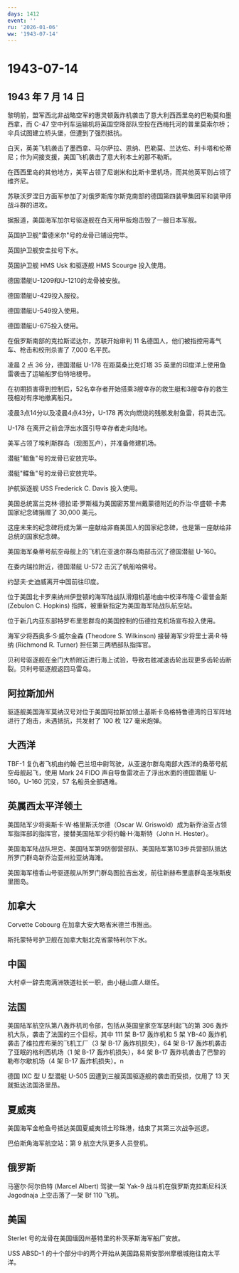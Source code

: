 ```yaml
---
days: 1412
event: ''
ru: '2026-01-06'
ww: '1943-07-14'
---
```


# 1943-07-14

## 1943 年 7 月 14 日

黎明前，盟军西北非战略空军的惠灵顿轰炸机袭击了意大利西西里岛的巴勒莫和墨西拿，而
C-47
空中列车运输机将英国空降部队空投在西梅托河的普里莫索尔桥；伞兵试图建立桥头堡，但遭到了强烈抵抗。

白天，英美飞机袭击了墨西拿、马尔萨拉、恩纳、巴勒莫、兰达佐、利卡塔和伦蒂尼；作为间接支援，美国飞机袭击了意大利本土的那不勒斯。

在西西里岛的其他地方，美军占领了尼谢米和比斯卡里机场，而其他英军则占领了维齐尼。

苏联沃罗涅日方面军参加了对俄罗斯库尔斯克南部的德国第四装甲集团军和装甲师战斗群的进攻。

据报道，美国海军加尔号驱逐舰在白天用甲板炮击毁了一艘日本军舰。

英国护卫舰"雷德米尔"号的龙骨已铺设完毕。

英国护卫舰安圭拉号下水。

英国护卫舰 HMS Usk 和驱逐舰 HMS Scourge 投入使用。

德国潜艇U-1209和U-1210的龙骨被安放。

德国潜艇U-429投入服役。

德国潜艇U-549投入使用。

德国潜艇U-675投入使用。

在俄罗斯南部的克拉斯诺达尔，苏联开始审判 11
名德国人，他们被指控用毒气车、枪击和绞刑杀害了 7,000 名平民。

凌晨 2 点 36 分，德国潜艇 U-178 在距莫桑比克灯塔 35
英里的印度洋上使用鱼雷袭击了运输船罗伯特培根号。

在初期损害得到控制后，52名幸存者开始搭乘3艘幸存的救生艇和3艘幸存的救生筏相对有序地撤离船只。

凌晨3点14分以及凌晨4点43分，U-178 再次向燃烧的残骸发射鱼雷，将其击沉。

U-178 在离开之前会浮出水面引导幸存者走向陆地。

美军占领了埃利斯群岛（现图瓦卢），并准备修建机场。

潜艇"鲳鱼"号的龙骨已安放完毕。

潜艇"鲽鱼"号的龙骨已安放完毕。

护航驱逐舰 USS Frederick C. Davis 投入使用。

美国总统富兰克林·德拉诺·罗斯福为美国密苏里州戴蒙德附近的乔治·华盛顿·卡弗国家纪念碑捐赠了
30,000 美元。

这座未来的纪念碑将成为第一座献给非裔美国人的国家纪念碑，也是第一座献给非总统的国家纪念碑。

美国海军桑蒂号航空母舰上的飞机在亚速尔群岛南部击沉了德国潜艇 U-160。

在委内瑞拉附近，德国潜艇 U-572 击沉了帆船哈佛号。

约瑟夫·史迪威离开中国前往印度。

位于美国北卡罗来纳州伊登顿的海军陆战队滑翔机基地由中校泽布隆·C·霍普金斯
(Zebulon C. Hopkins) 指挥，被重新指定为美国海军陆战队航空站。

位于新几内亚东部特罗布里恩群岛的美国控制的伍德拉克机场宣布投入使用。

海军少将西奥多·S·威尔金森 (Theodore S. Wilkinson)
接替海军少将里士满·R·特纳 (Richmond R. Turner) 担任第三两栖部队指挥官。

贝利号驱逐舰在金门大桥附近进行海上试验，导致右舷减速齿轮出现更多齿轮齿断裂。贝利号驱逐舰返回马雷岛。

## 阿拉斯加州

驱逐舰美国海军莫纳汉号对位于美国阿拉斯加领土基斯卡岛格特鲁德湾的日军阵地进行了炮击，未遇抵抗，共发射了
100 枚 127 毫米炮弹。

## 大西洋

TBF-1
复仇者飞机由约翰·巴兰坦中尉驾驶，从亚速尔群岛南部大西洋的桑蒂号航空母舰起飞，使用
Mark 24 FIDO 声自导鱼雷攻击了浮出水面的德国潜艇 U-160。U-160 沉没，57
名船员全部遇难。

## 英属西太平洋领土

美国陆军少将奥斯卡·W·格里斯沃尔德（Oscar W.
Griswold）成为新乔治亚占领军指挥部的指挥官，接替美国陆军少将约翰·H·海斯特（John
H. Hester）。

美国海军陆战队坦克、美国陆军第9防御营部队、美国陆军第103步兵营部队抵达所罗门群岛新乔治亚州拉亚纳海滩。

美国海军檀香山号驱逐舰从所罗门群岛图拉吉出发，前往新赫布里底群岛圣埃斯皮里图岛。

## 加拿大

Corvette Cobourg 在加拿大安大略省米德兰市推出。

斯托蒙特号护卫舰在加拿大魁北克省蒙特利尔下水。

## 中国

大村卓一辞去南满洲铁道社长一职，由小樋山直人继任。

## 法国

美国陆军航空队第八轰炸机司令部，包括从英国皇家空军瑟利起飞的第 306
轰炸机大队，袭击了法国的三个目标，其中 111 架 B-17 轰炸机和 5 架 YB-40
轰炸机袭击了维拉库布莱的飞机工厂（3 架 B-17 轰炸机损失），64 架 B-17
轰炸机袭击了亚眠的格利西机场（1 架 B-17 轰炸机损失），84 架 B-17
轰炸机袭击了巴黎的勒布尔歇机场（4 架 B-17 轰炸机损失）。n

德国 IXC 型 U 型潜艇 U-505 因遭到三艘英国驱逐舰的袭击而受损，仅用了 13
天就抵达法国洛里昂。

## 夏威夷

美国海军金枪鱼号抵达美国夏威夷领土珍珠港，结束了其第三次战争巡逻。

巴伯斯角海军航空站：第 9 航空大队更多人员登机。

## 俄罗斯

马塞尔·阿尔伯特 (Marcel Albert) 驾驶一架 Yak-9
战斗机在俄罗斯克拉斯尼科沃 Jagodnaja 上空击落了一架 Bf 110 飞机。

## 美国

Sterlet 号的龙骨在美国缅因州基特里的朴茨茅斯海军船厂安放。

USS ABSD-1
的十个部分中的两个开始从美国路易斯安那州摩根城拖往南太平洋。